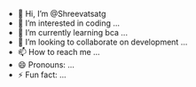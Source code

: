 - 👋 Hi, I’m @Shreevatsatg
- 👀 I’m interested in coding ...
- 🌱 I’m currently learning bca ...
- 💞️ I’m looking to collaborate on development ...
- 📫 How to reach me  ...
- 😄 Pronouns: ...
- ⚡ Fun fact:  ...

<!---
Shreevatsatg/Shreevatsatg is a ✨ special ✨ repository because its `README.md` (this file) appears on your GitHub profile.
You can click the Preview link to take a look at your changes.
--->
